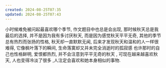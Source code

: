 ```yaml
---
created: 2024-08-25T07:35
updated: 2024-08-25T07:43
---
```

小时候难免被问起最喜欢哪个季节, 作文题目中也总是会出现, 那时候秋天总是我最后的选择, 并不是因为我有多讨厌秋天, 而是因为感觉秋天平平无奇, 其他的季节总有热烈而张扬的性格, 秋天却一直默默无闻, 后来才发现秋天和温和的人一样很难得, 它像枫叶落下的瞬间, 生命落寞却又并未完全消逝时的孤寂感 
也许那时的自己也性格鲜明, 爱恨都热烈, 并不会注意到平平无奇的秋天 ,
可现在越来越喜欢秋天, 人也变得冷淡了很多 ,人注定会喜欢和她本身相似的事物. 